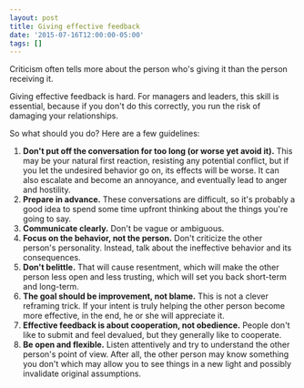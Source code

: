 ```yaml
---
layout: post
title: Giving effective feedback
date: '2015-07-16T12:00:00-05:00'
tags: []
---
```

Criticism often tells more about the person who's giving it than the person receiving it.

Giving effective feedback is hard. For managers and leaders, this skill is essential, because if you don't do this correctly, you run the risk of damaging your relationships.

So what should you do? Here are a few guidelines:

1. **Don't put off the conversation for too long (or worse yet avoid it).** This may be your natural first reaction, resisting any potential conflict, but if you let the undesired behavior go on, its effects will be worse. It can also escalate and become an annoyance, and eventually lead to anger and hostility.
2. **Prepare in advance.** These conversations are difficult, so it's probably a good idea to spend some time upfront thinking about the things you're going to say.
3. **Communicate clearly.** Don't be vague or ambiguous.
4. **Focus on the behavior, not the person.** Don't criticize the other person's personality. Instead, talk about the ineffective behavior and its consequences.
5. **Don't belittle.** That will cause resentment, which will make the other person less open and less trusting, which will set you back short-term and long-term.
6. **The goal should be improvement, not blame.** This is not a clever reframing trick. If your intent is truly helping the other person become more effective, in the end, he or she will appreciate it.
7. **Effective feedback is about cooperation, not obedience.** People don't like to submit and feel devalued, but they generally like to cooperate.
8. **Be open and flexible.** Listen attentively and try to understand the other person's point of view. After all, the other person may know something you don't which may allow you to see things in a new light and possibly invalidate original assumptions.

